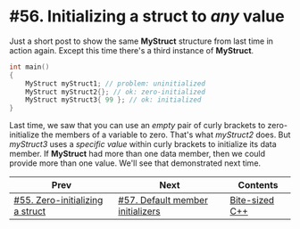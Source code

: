# #56. Initializing a struct to *any* value

Just a short post to show the same **MyStruct** structure from last time in action again. Except this time there's a third instance of **MyStruct**.

```cpp
int main()
{
    MyStruct myStruct1; // problem: uninitialized
    MyStruct myStruct2{}; // ok: zero-initialized
    MyStruct myStruct3{ 99 }; // ok: initialized
}
```

Last time, we saw that you can use an *empty* pair of curly brackets to zero-initialize the members of a variable to zero. That's what *myStruct2* does. But *myStruct3* uses a *specific value* within curly brackets to initialize its data member. If **MyStruct** had more than one data member, then we could provide more than one value. We'll see that demonstrated next time.

|Prev|Next|Contents|
|-|-|-|
|[#55. Zero-initializing a struct](055.md)|[#57. Default member initializers](057.md)|[Bite-sized C++](../README.md)|
